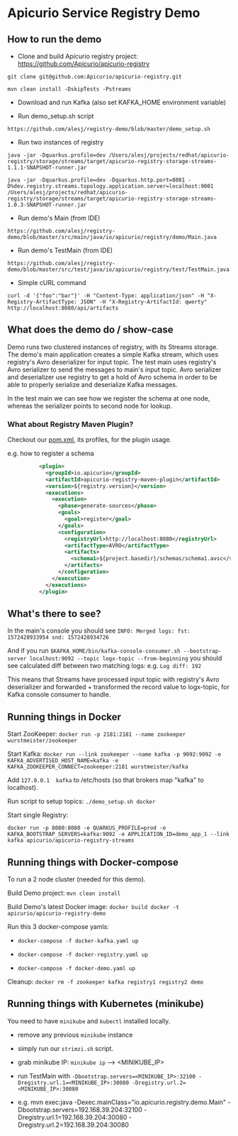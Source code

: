 # Apicurio Service Registry Demo

## How to run the demo

* Clone and build Apicurio registry project: https://github.com/Apicurio/apicurio-registry

`git clone git@github.com:Apicurio/apicurio-registry.git`

`mvn clean install -DskipTests -Pstreams`

* Download and run Kafka (also set KAFKA_HOME environment variable)

* Run demo_setup.sh script

`https://github.com/alesj/registry-demo/blob/master/demo_setup.sh`

* Run two instances of registry

`java -jar -Dquarkus.profile=dev /Users/alesj/projects/redhat/apicurio-registry/storage/streams/target/apicurio-registry-storage-streams-1.1.1-SNAPSHOT-runner.jar`

`java -jar -Dquarkus.profile=dev -Dquarkus.http.port=8081 -D%dev.registry.streams.topology.application.server=localhost:9001 /Users/alesj/projects/redhat/apicurio-registry/storage/streams/target/apicurio-registry-storage-streams-1.0.3-SNAPSHOT-runner.jar`

* Run demo's Main (from IDE)

`https://github.com/alesj/registry-demo/blob/master/src/main/java/io/apicurio/registry/demo/Main.java`

* Run demo's TestMain (from IDE)

`https://github.com/alesj/registry-demo/blob/master/src/test/java/io/apicurio/registry/test/TestMain.java`

* Simple cURL command

`curl -d '{"foo":"bar"}' -H "Content-Type: application/json" -H "X-Registry-ArtifactType: JSON" -H "X-Registry-ArtifactId: qwerty" http://localhost:8080/api/artifacts`

## What does the demo do / show-case

Demo runs two clustered instances of registry, with its Streams storage. 
The demo's main application creates a simple Kafka stream, which uses registry's Avro deserializer for input topic.
The test main uses registry's Avro serializer to send the messages to main's input topic.
Avro serializer and deserializer use registry to get a hold of Avro schema in order to be able to properly serialize and deserialize Kafka messages. 

In the test main we can see how we register the schema at one node, 
whereas the serializer points to second node for lookup.

### What about Registry Maven Plugin?

Checkout our [pom.xml](https://github.com/Apicurio/apicurio-registry-demo/blob/master/pom.xml), its profiles, for the plugin usage.

e.g. how to register a schema

```xml
          <plugin>
            <groupId>io.apicurio</groupId>
            <artifactId>apicurio-registry-maven-plugin</artifactId>
            <version>${registry.version}</version>
            <executions>
              <execution>
                <phase>generate-sources</phase>
                <goals>
                  <goal>register</goal>
                </goals>
                <configuration>
                  <registryUrl>http://localhost:8080</registryUrl>
                  <artifactType>AVRO</artifactType>
                  <artifacts>
                    <schema1>${project.basedir}/schemas/schema1.avsc</schema1>
                  </artifacts>
                </configuration>
              </execution>
            </executions>
          </plugin>
```

## What's there to see?

In the main's console you should see `INFO: Merged logs: fst: 1572428933954 snd: 1572428934726`

And if you run `$KAFKA_HOME/bin/kafka-console-consumer.sh --bootstrap-server localhost:9092 --topic logx-topic --from-beginning`
you should see calculated diff between two matching logs: e.g. `Log diff: 192`

This means that Streams have processed input topic with registry's Avro deserializer and forwarded + transformed the record value to logx-topic, for Kafka console consumer to handle.

## Running things in Docker

Start ZooKeeper: `docker run -p 2181:2181 --name zookeeper wurstmeister/zookeeper`

Start Kafka: `docker run --link zookeeper --name kafka -p 9092:9092 -e KAFKA_ADVERTISED_HOST_NAME=kafka -e KAFKA_ZOOKEEPER_CONNECT=zookeeper:2181 wurstmeister/kafka`

Add `127.0.0.1  kafka` to /etc/hosts (so that brokers map "kafka" to localhost).

Run script to setup topics: `./demo_setup.sh docker`

Start single Registry: 

`docker run -p 8080:8080 -e QUARKUS_PROFILE=prod -e KAFKA_BOOTSTRAP_SERVERS=kafka:9092 -e APPLICATION_ID=demo_app_1 --link kafka apicurio/apicurio-registry-streams`

## Running things with Docker-compose

To run a 2 node cluster (needed for this demo).

Build Demo project: `mvn clean install`

Build Demo's latest Docker image: `docker build docker -t apicurio/apicurio-registry-demo` 

Run this 3 docker-compose yamls:

* `docker-compose -f docker-kafka.yaml up`

* `docker-compose -f docker-registry.yaml up`

* `docker-compose -f docker-demo.yaml up`

Cleanup: `docker rm -f zookeeper kafka registry1 registry2 demo`

## Running things with Kubernetes (minikube)

You need to have `minikube` and `kubectl` installed locally. 

* remove any previous `minikube` instance

* simply run our `strimzi.sh` script.

* grab minikube IP: `minikube ip` --> <MINIKUBE_IP>

* run TestMain with `-Dbootstrap.servers=<MINIKUBE_IP>:32100 -Dregistry.url.1=<MINIKUBE_IP>:30080 -Dregistry.url.2=<MINIKUBE_IP>:30080`
* e.g. mvn exec:java -Dexec.mainClass="io.apicurio.registry.demo.Main" -Dbootstrap.servers=192.168.39.204:32100 -Dregistry.url.1=192.168.39.204:30080 -Dregistry.url.2=192.168.39.204:30080
